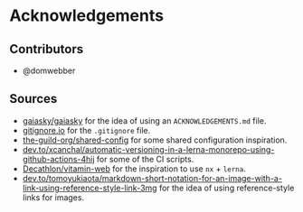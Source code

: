 # Acknowledgements

## Contributors

- @domwebber

## Sources

- [gaiasky/gaiasky][] for the idea of using an `ACKNOWLEDGEMENTS.md` file.
- [gitignore.io][] for the `.gitignore` file.
- [the-guild-org/shared-config][] for some shared configuration inspiration.
- [dev.to/xcanchal/automatic-versioning-in-a-lerna-monorepo-using-github-actions-4hij][]
  for some of the CI scripts.
- [Decathlon/vitamin-web][] for the inspiration to use `nx` + `lerna`.
- [dev.to/tomoyukiaota/markdown-short-notation-for-an-image-with-a-link-using-reference-style-link-3mg][]
  for the idea of using reference-style links for images.

[gaiasky/gaiasky]: https://gitlab.com/gaiasky/gaiasky/-/blob/e8ffe576779e3ba24e1abb4a38a9addfa3abb1a4/ACKNOWLEDGEMENTS.md
[gitignore.io]: https://www.gitignore.io/
[the-guild-org/shared-config]: https://github.com/the-guild-org/shared-config
[dev.to/xcanchal/automatic-versioning-in-a-lerna-monorepo-using-github-actions-4hij]: https://dev.to/xcanchal/automatic-versioning-in-a-lerna-monorepo-using-github-actions-4hij
[Decathlon/vitamin-web]: https://github.com/Decathlon/vitamin-web
[dev.to/tomoyukiaota/markdown-short-notation-for-an-image-with-a-link-using-reference-style-link-3mg]: https://dev.to/tomoyukiaota/markdown-short-notation-for-an-image-with-a-link-using-reference-style-link-3mg
